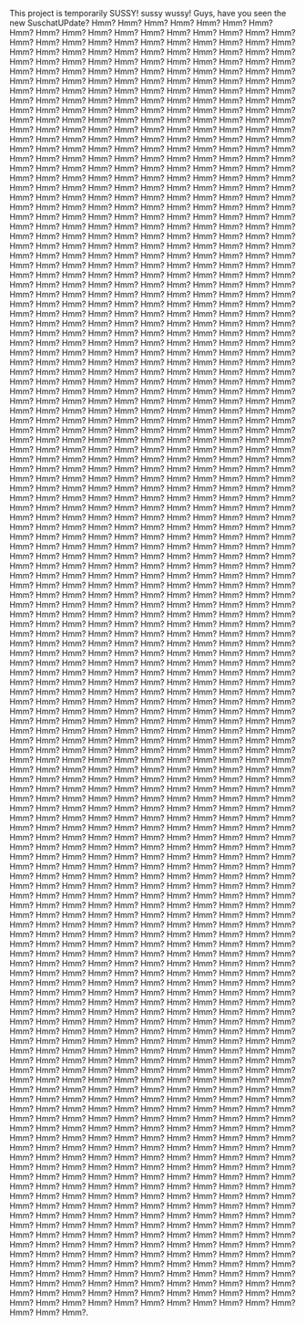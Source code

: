 This project is temporarily SUSSY! sussy wussy! Guys, have you seen the new SuschatUPdate? Hmm? Hmm? Hmm? Hmm? Hmm? Hmm? Hmm? Hmm? Hmm? Hmm? Hmm? Hmm? Hmm? Hmm? Hmm? Hmm? Hmm? Hmm? Hmm? Hmm? Hmm? Hmm? Hmm? Hmm? Hmm? Hmm? Hmm? Hmm? Hmm? Hmm? Hmm? Hmm? Hmm? Hmm? Hmm? Hmm? Hmm? Hmm? Hmm? Hmm? Hmm? Hmm? Hmm? Hmm? Hmm? Hmm? Hmm? Hmm? Hmm? Hmm? Hmm? Hmm? Hmm? Hmm? Hmm? Hmm? Hmm? Hmm? Hmm? Hmm? Hmm? Hmm? Hmm? Hmm? Hmm? Hmm? Hmm? Hmm? Hmm? Hmm? Hmm? Hmm? Hmm? Hmm? Hmm? Hmm? Hmm? Hmm? Hmm? Hmm? Hmm? Hmm? Hmm? Hmm? Hmm? Hmm? Hmm? Hmm? Hmm? Hmm? Hmm? Hmm? Hmm? Hmm? Hmm? Hmm? Hmm? Hmm? Hmm? Hmm? Hmm? Hmm? Hmm? Hmm? Hmm? Hmm? Hmm? Hmm? Hmm? Hmm? Hmm? Hmm? Hmm? Hmm? Hmm? Hmm? Hmm? Hmm? Hmm? Hmm? Hmm? Hmm? Hmm? Hmm? Hmm? Hmm? Hmm? Hmm? Hmm? Hmm? Hmm? Hmm? Hmm? Hmm? Hmm? Hmm? Hmm? Hmm? Hmm? Hmm? Hmm? Hmm? Hmm? Hmm? Hmm? Hmm? Hmm? Hmm? Hmm? Hmm? Hmm? Hmm? Hmm? Hmm? Hmm? Hmm? Hmm? Hmm? Hmm? Hmm? Hmm? Hmm? Hmm? Hmm? Hmm? Hmm? Hmm? Hmm? Hmm? Hmm? Hmm? Hmm? Hmm? Hmm? Hmm? Hmm? Hmm? Hmm? Hmm? Hmm? Hmm? Hmm? Hmm? Hmm? Hmm? Hmm? Hmm? Hmm? Hmm? Hmm? Hmm? Hmm? Hmm? Hmm? Hmm? Hmm? Hmm? Hmm? Hmm? Hmm? Hmm? Hmm? Hmm? Hmm? Hmm? Hmm? Hmm? Hmm? Hmm? Hmm? Hmm? Hmm? Hmm? Hmm? Hmm? Hmm? Hmm? Hmm? Hmm? Hmm? Hmm? Hmm? Hmm? Hmm? Hmm? Hmm? Hmm? Hmm? Hmm? Hmm? Hmm? Hmm? Hmm? Hmm? Hmm? Hmm? Hmm? Hmm? Hmm? Hmm? Hmm? Hmm? Hmm? Hmm? Hmm? Hmm? Hmm? Hmm? Hmm? Hmm? Hmm? Hmm? Hmm? Hmm? Hmm? Hmm? Hmm? Hmm? Hmm? Hmm? Hmm? Hmm? Hmm? Hmm? Hmm? Hmm? Hmm? Hmm? Hmm? Hmm? Hmm? Hmm? Hmm? Hmm? Hmm? Hmm? Hmm? Hmm? Hmm? Hmm? Hmm? Hmm? Hmm? Hmm? Hmm? Hmm? Hmm? Hmm? Hmm? Hmm? Hmm? Hmm? Hmm? Hmm? Hmm? Hmm? Hmm? Hmm? Hmm? Hmm? Hmm? Hmm? Hmm? Hmm? Hmm? Hmm? Hmm? Hmm? Hmm? Hmm? Hmm? Hmm? Hmm? Hmm? Hmm? Hmm? Hmm? Hmm? Hmm? Hmm? Hmm? Hmm? Hmm? Hmm? Hmm? Hmm? Hmm? Hmm? Hmm? Hmm? Hmm? Hmm? Hmm? Hmm? Hmm? Hmm? Hmm? Hmm? Hmm? Hmm? Hmm? Hmm? Hmm? Hmm? Hmm? Hmm? Hmm? Hmm? Hmm? Hmm? Hmm? Hmm? Hmm? Hmm? Hmm? Hmm? Hmm? Hmm? Hmm? Hmm? Hmm? Hmm? Hmm? Hmm? Hmm? Hmm? Hmm? Hmm? Hmm? Hmm? Hmm? Hmm? Hmm? Hmm? Hmm? Hmm? Hmm? Hmm? Hmm? Hmm? Hmm? Hmm? Hmm? Hmm? Hmm? Hmm? Hmm? Hmm? Hmm? Hmm? Hmm? Hmm? Hmm? Hmm? Hmm? Hmm? Hmm? Hmm? Hmm? Hmm? Hmm? Hmm? Hmm? Hmm? Hmm? Hmm? Hmm? Hmm? Hmm? Hmm? Hmm? Hmm? Hmm? Hmm? Hmm? Hmm? Hmm? Hmm? Hmm? Hmm? Hmm? Hmm? Hmm? Hmm? Hmm? Hmm? Hmm? Hmm? Hmm? Hmm? Hmm? Hmm? Hmm? Hmm? Hmm? Hmm? Hmm? Hmm? Hmm? Hmm? Hmm? Hmm? Hmm? Hmm? Hmm? Hmm? Hmm? Hmm? Hmm? Hmm? Hmm? Hmm? Hmm? Hmm? Hmm? Hmm? Hmm? Hmm? Hmm? Hmm? Hmm? Hmm? Hmm? Hmm? Hmm? Hmm? Hmm? Hmm? Hmm? Hmm? Hmm? Hmm? Hmm? Hmm? Hmm? Hmm? Hmm? Hmm? Hmm? Hmm? Hmm? Hmm? Hmm? Hmm? Hmm? Hmm? Hmm? Hmm? Hmm? Hmm? Hmm? Hmm? Hmm? Hmm? Hmm? Hmm? Hmm? Hmm? Hmm? Hmm? Hmm? Hmm? Hmm? Hmm? Hmm? Hmm? Hmm? Hmm? Hmm? Hmm? Hmm? Hmm? Hmm? Hmm? Hmm? Hmm? Hmm? Hmm? Hmm? Hmm? Hmm? Hmm? Hmm? Hmm? Hmm? Hmm? Hmm? Hmm? Hmm? Hmm? Hmm? Hmm? Hmm? Hmm? Hmm? Hmm? Hmm? Hmm? Hmm? Hmm? Hmm? Hmm? Hmm? Hmm? Hmm? Hmm? Hmm? Hmm? Hmm? Hmm? Hmm? Hmm? Hmm? Hmm? Hmm? Hmm? Hmm? Hmm? Hmm? Hmm? Hmm? Hmm? Hmm? Hmm? Hmm? Hmm? Hmm? Hmm? Hmm? Hmm? Hmm? Hmm? Hmm? Hmm? Hmm? Hmm? Hmm? Hmm? Hmm? Hmm? Hmm? Hmm? Hmm? Hmm? Hmm? Hmm? Hmm? Hmm? Hmm? Hmm? Hmm? Hmm? Hmm? Hmm? Hmm? Hmm? Hmm? Hmm? Hmm? Hmm? Hmm? Hmm? Hmm? Hmm? Hmm? Hmm? Hmm? Hmm? Hmm? Hmm? Hmm? Hmm? Hmm? Hmm? Hmm? Hmm? Hmm? Hmm? Hmm? Hmm? Hmm? Hmm? Hmm? Hmm? Hmm? Hmm? Hmm? Hmm? Hmm? Hmm? Hmm? Hmm? Hmm? Hmm? Hmm? Hmm? Hmm? Hmm? Hmm? Hmm? Hmm? Hmm? Hmm? Hmm? Hmm? Hmm? Hmm? Hmm? Hmm? Hmm? Hmm? Hmm? Hmm? Hmm? Hmm? Hmm? Hmm? Hmm? Hmm? Hmm? Hmm? Hmm? Hmm? Hmm? Hmm? Hmm? Hmm? Hmm? Hmm? Hmm? Hmm? Hmm? Hmm? Hmm? Hmm? Hmm? Hmm? Hmm? Hmm? Hmm? Hmm? Hmm? Hmm? Hmm? Hmm? Hmm? Hmm? Hmm? Hmm? Hmm? Hmm? Hmm? Hmm? Hmm? Hmm? Hmm? Hmm? Hmm? Hmm? Hmm? Hmm? Hmm? Hmm? Hmm? Hmm? Hmm? Hmm? Hmm? Hmm? Hmm? Hmm? Hmm? Hmm? Hmm? Hmm? Hmm? Hmm? Hmm? Hmm? Hmm? Hmm? Hmm? Hmm? Hmm? Hmm? Hmm? Hmm? Hmm? Hmm? Hmm? Hmm? Hmm? Hmm? Hmm? Hmm? Hmm? Hmm? Hmm? Hmm? Hmm? Hmm? Hmm? Hmm? Hmm? Hmm? Hmm? Hmm? Hmm? Hmm? Hmm? Hmm? Hmm? Hmm? Hmm? Hmm? Hmm? Hmm? Hmm? Hmm? Hmm? Hmm? Hmm? Hmm? Hmm? Hmm? Hmm? Hmm? Hmm? Hmm? Hmm? Hmm? Hmm? Hmm? Hmm? Hmm? Hmm? Hmm? Hmm? Hmm? Hmm? Hmm? Hmm? Hmm? Hmm? Hmm? Hmm? Hmm? Hmm? Hmm? Hmm? Hmm? Hmm? Hmm? Hmm? Hmm? Hmm? Hmm? Hmm? Hmm? Hmm? Hmm? Hmm? Hmm? Hmm? Hmm? Hmm? Hmm? Hmm? Hmm? Hmm? Hmm? Hmm? Hmm? Hmm? Hmm? Hmm? Hmm? Hmm? Hmm? Hmm? Hmm? Hmm? Hmm? Hmm? Hmm? Hmm? Hmm? Hmm? Hmm? Hmm? Hmm? Hmm? Hmm? Hmm? Hmm? Hmm? Hmm? Hmm? Hmm? Hmm? Hmm? Hmm? Hmm? Hmm? Hmm? Hmm? Hmm? Hmm? Hmm? Hmm? Hmm? Hmm? Hmm? Hmm? Hmm? Hmm? Hmm? Hmm? Hmm? Hmm? Hmm? Hmm? Hmm? Hmm? Hmm? Hmm? Hmm? Hmm? Hmm? Hmm? Hmm? Hmm? Hmm? Hmm? Hmm? Hmm? Hmm? Hmm? Hmm? Hmm? Hmm? Hmm? Hmm? Hmm? Hmm? Hmm? Hmm? Hmm? Hmm? Hmm? Hmm? Hmm? Hmm? Hmm? Hmm? Hmm? Hmm? Hmm? Hmm? Hmm? Hmm? Hmm? Hmm? Hmm? Hmm? Hmm? Hmm? Hmm? Hmm? Hmm? Hmm? Hmm? Hmm? Hmm? Hmm? Hmm? Hmm? Hmm? Hmm? Hmm? Hmm? Hmm? Hmm? Hmm? Hmm? Hmm? Hmm? Hmm? Hmm? Hmm? Hmm? Hmm? Hmm? Hmm? Hmm? Hmm? Hmm? Hmm? Hmm? Hmm? Hmm? Hmm? Hmm? Hmm? Hmm? Hmm? Hmm? Hmm? Hmm? Hmm? Hmm? Hmm? Hmm? Hmm? Hmm? Hmm? Hmm? Hmm? Hmm? Hmm? Hmm? Hmm? Hmm? Hmm? Hmm? Hmm? Hmm? Hmm? Hmm? Hmm? Hmm? Hmm? Hmm? Hmm? Hmm? Hmm? Hmm? Hmm? Hmm? Hmm? Hmm? Hmm? Hmm? Hmm? Hmm? Hmm? Hmm? Hmm? Hmm? Hmm? Hmm? Hmm? Hmm? Hmm? Hmm? Hmm? Hmm? Hmm? Hmm? Hmm? Hmm? Hmm? Hmm? Hmm? Hmm? Hmm? Hmm? Hmm? Hmm? Hmm? Hmm? Hmm? Hmm? Hmm? Hmm? Hmm? Hmm? Hmm? Hmm? Hmm? Hmm? Hmm? Hmm? Hmm? Hmm? Hmm? Hmm? Hmm? Hmm? Hmm? Hmm? Hmm? Hmm? Hmm? Hmm? Hmm? Hmm? Hmm? Hmm? Hmm? Hmm? Hmm? Hmm? Hmm? Hmm? Hmm? Hmm? Hmm? Hmm? Hmm? Hmm? Hmm? Hmm? Hmm? Hmm? Hmm? Hmm? Hmm? Hmm? Hmm? Hmm? Hmm? Hmm? Hmm? Hmm? Hmm? Hmm? Hmm? Hmm? Hmm? Hmm? Hmm? Hmm? Hmm? Hmm? Hmm? Hmm? Hmm? Hmm? Hmm? Hmm? Hmm? Hmm? Hmm? Hmm? Hmm? Hmm? Hmm? Hmm? Hmm? Hmm? Hmm? Hmm? Hmm? Hmm? Hmm? Hmm? Hmm? Hmm? Hmm? Hmm? Hmm? Hmm? Hmm? Hmm? Hmm? Hmm? Hmm? Hmm? Hmm? Hmm? Hmm? Hmm? Hmm? Hmm? Hmm? Hmm? Hmm? Hmm? Hmm? Hmm? Hmm? Hmm? Hmm? Hmm? Hmm? Hmm? Hmm? Hmm? Hmm? Hmm? Hmm? Hmm? Hmm? Hmm? Hmm? Hmm? Hmm? Hmm? Hmm? Hmm? Hmm? Hmm? Hmm? Hmm? Hmm? Hmm? Hmm? Hmm? Hmm? Hmm? Hmm? Hmm? Hmm? Hmm? Hmm? Hmm? Hmm? Hmm? Hmm? Hmm? Hmm? Hmm? Hmm? Hmm? Hmm? Hmm? Hmm? Hmm? Hmm? Hmm? Hmm? Hmm? Hmm? Hmm? Hmm? Hmm? Hmm? Hmm? Hmm? Hmm? Hmm? Hmm? Hmm? Hmm? Hmm? Hmm? Hmm? Hmm? Hmm? Hmm? Hmm? Hmm? Hmm? Hmm? Hmm? Hmm? Hmm? Hmm? Hmm? Hmm? Hmm? Hmm? Hmm? Hmm? Hmm? Hmm? Hmm? Hmm? Hmm? Hmm? Hmm? Hmm? Hmm? Hmm? Hmm? Hmm? Hmm? Hmm? Hmm? Hmm? Hmm? Hmm? Hmm? Hmm? Hmm? Hmm? Hmm? Hmm? Hmm? Hmm? Hmm? Hmm? Hmm? Hmm? Hmm? Hmm? Hmm? Hmm? Hmm? Hmm? Hmm? Hmm? Hmm? Hmm? Hmm? Hmm? Hmm? Hmm? Hmm? Hmm? Hmm? Hmm? Hmm? Hmm? Hmm? Hmm? Hmm? Hmm? Hmm? Hmm? Hmm? Hmm? Hmm? Hmm? Hmm? Hmm? Hmm? Hmm? Hmm? Hmm? Hmm? Hmm? Hmm? Hmm? Hmm? Hmm? Hmm? Hmm? Hmm? Hmm? Hmm? Hmm? Hmm? Hmm? Hmm? Hmm? Hmm? Hmm? Hmm? Hmm? Hmm? Hmm? Hmm? Hmm? Hmm? Hmm? Hmm? Hmm? Hmm? Hmm? Hmm? Hmm? Hmm? Hmm? Hmm? Hmm? Hmm? Hmm? Hmm? Hmm? Hmm? Hmm? Hmm? Hmm? Hmm? Hmm? Hmm? Hmm? Hmm? Hmm? Hmm? Hmm? Hmm? Hmm? Hmm? Hmm? Hmm? Hmm? Hmm? Hmm? Hmm? Hmm? Hmm? Hmm? Hmm? Hmm? Hmm? Hmm? Hmm? Hmm? Hmm? Hmm? Hmm? Hmm? Hmm? Hmm? Hmm? Hmm? Hmm? Hmm? Hmm? Hmm? Hmm? Hmm? Hmm? Hmm? Hmm? Hmm? Hmm? Hmm? Hmm? Hmm? Hmm? Hmm? Hmm? Hmm? Hmm? Hmm? Hmm? Hmm? Hmm? Hmm? Hmm? Hmm? Hmm? Hmm? Hmm? Hmm? Hmm? Hmm? Hmm? Hmm? Hmm? Hmm? Hmm? Hmm? Hmm? Hmm? Hmm? Hmm? Hmm? Hmm? Hmm? Hmm? Hmm? Hmm? Hmm? Hmm? Hmm? Hmm? Hmm? Hmm? Hmm? Hmm? Hmm? Hmm? Hmm? Hmm? Hmm? Hmm? Hmm? Hmm? Hmm? Hmm? Hmm? Hmm? Hmm? Hmm? Hmm? Hmm? Hmm? Hmm? Hmm? Hmm? Hmm? Hmm? Hmm? Hmm? Hmm? Hmm? Hmm? Hmm? Hmm? Hmm? Hmm? Hmm? Hmm? Hmm? Hmm? Hmm? Hmm? Hmm? Hmm? Hmm? Hmm? Hmm? Hmm? Hmm? Hmm? Hmm? Hmm? Hmm? Hmm? Hmm? Hmm? Hmm? Hmm? Hmm? Hmm? Hmm? Hmm?.
